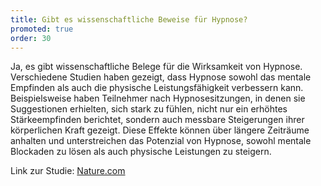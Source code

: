```yaml
---
title: Gibt es wissenschaftliche Beweise für Hypnose?
promoted: true
order: 30
---
```


Ja, es gibt wissenschaftliche Belege für die Wirksamkeit von Hypnose. Verschiedene Studien haben gezeigt, dass Hypnose sowohl das mentale Empfinden als auch die physische Leistungsfähigkeit verbessern kann. Beispielsweise haben Teilnehmer nach Hypnosesitzungen, in denen sie Suggestionen erhielten, sich stark zu fühlen, nicht nur ein erhöhtes Stärkeempfinden berichtet, sondern auch messbare Steigerungen ihrer körperlichen Kraft gezeigt. Diese Effekte können über längere Zeiträume anhalten und unterstreichen das Potenzial von Hypnose, sowohl mentale Blockaden zu lösen als auch physische Leistungen zu steigern.

Link zur Studie: <a href="https://www.nature.com/articles/s41598-024-73117-0" class="text-red-700 underline" target="_blank">Nature.com</a>
